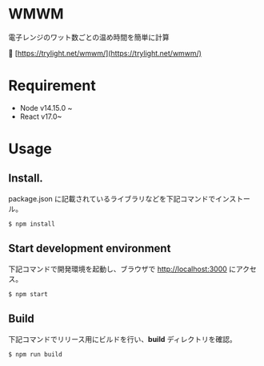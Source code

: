 # WMWM

電子レンジのワット数ごとの温め時間を簡単に計算

:link: [https://trylight.net/wmwm/](https://trylight.net/wmwm/)

# Requirement

- Node v14.15.0 ~
- React v17.0~

# Usage

## Install.

package.json に記載されているライブラリなどを下記コマンドでインストール。

`$ npm install`

## Start development environment

下記コマンドで開発環境を起動し、ブラウザで [http://localhost:3000](http://localhost:3000) にアクセス。

`$ npm start`

## Build

下記コマンドでリリース用にビルドを行い、**build** ディレクトリを確認。

`$ npm run build`
